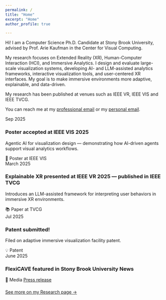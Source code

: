 ```yaml
---
permalink: /
title: "Home"
excerpt: "Home"
author_profile: true

---
```


Hi!
I am a Computer Science Ph.D. Candidate at Stony Brook University, advised by Prof. Arie Kaufman in the Center for Visual Computing.

My research focuses on Extended Reality (XR), Human-Computer Interaction (HCI), and Immersive Analytics. I design and evaluate large-scale visualization systems, developing AI- and LLM-assisted analytics frameworks, interactive visualization tools, and user-centered XR interfaces. My goal is to make immersive environments more adaptive, explainable, and data-driven.

My research has been published at venues such as IEEE VR, IEEE VIS and IEEE TVCG.

You can reach me at my [professional email](mailto:zaamir@cs.stonybrook.edu) or my [personal email](mailto:aamirzainab@yahoo.com).

  <article class="t-item">
    <div class="t-date">Sep 2025</div>
    <div class="t-card">
      <h3 class="t-title">Poster accepted at <span class="t-badge">IEEE VIS 2025</span></h3>
      <p>Agentic AI for visualization design — demonstrating how AI-driven agents support visual analytics workflows.</p>
      <div class="t-meta">
        <span>📄 Poster at IEEE VIS</span>
      </div>
    </div>
  </article>

  <!-- Aug 2025 -->
  <article class="t-item">
    <div class="t-date">March 2025</div>
    <div class="t-card">
      <h3 class="t-title">Explainable XR presented at <span class="t-badge">IEEE VR 2025</span> — published in <span class="t-badge">IEEE TVCG</span></h3>
      <p>Introduces an LLM-assisted framework for interpreting user behaviors in immersive XR environments.</p>
      <div class="t-meta">
        <span>📚 Paper at TVCG</span>
      </div>
    </div>
  </article>

  <!-- Jul 2025 -->
  <article class="t-item">
    <div class="t-date">Jul 2025</div>
    <div class="t-card">
      <h3 class="t-title">Patent submitted!</h3>
      <p>Filed on adaptive immersive visualization facility patent.</p>
      <div class="t-meta">
        <span>💡 Patent</span>
      </div>
    </div>
  </article>

  <article class="t-item">
    <div class="t-date">June 2025</div>
    <div class="t-card">
      <h3 class="t-title">FlexiCAVE featured in Stony Brook University News</h3>
      <div class="t-meta">
        <span>📰 Media</span>
        <a class="t-link" href="https://news.stonybrook.edu/newsroom/press-release/general/stony-brook-university-unveils-worlds-largest-foldable-video-display-wall-the-flexicave/" target="_blank" rel="noopener">Press release</a>
      </div>
    </div>
  </article>




<p style="margin-top: 22px;"><a class="t-link" href="/research/">See more on my Research page →</a></p>


